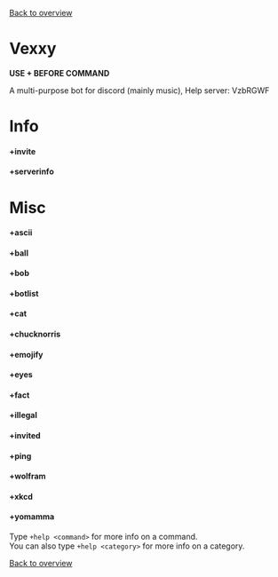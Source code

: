 [Back to overview](/README.md)

# Vexxy

**USE + BEFORE COMMAND**

A multi-purpose bot for discord (mainly music), Help server: VzbRGWF

# Info

#### +invite  
#### +serverinfo  

# Misc

#### +ascii  
#### +ball  
#### +bob  
#### +botlist  
#### +cat  
#### +chucknorris  
#### +emojify  
#### +eyes  
#### +fact  
#### +illegal  
#### +invited  
#### +ping  
#### +wolfram  
#### +xkcd  
#### +yomamma  

Type `+help <command>` for more info on a command.  
You can also type `+help <category>` for more info on a category.

[Back to overview](/README.md)
